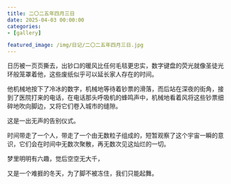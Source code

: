 ```yaml
---
title: 二〇二五年四月三日
date: 2025-04-03 00:00:00
categories:
- [gallery]

featured_image: /img/日记/二〇二五年四月三日.jpg
---
```


日历被一页页撕去，出钞口的暖风比任何毛毯更忠实，数字键盘的荧光就像圣徒光环般笼罩着他，这些废纸似乎可以延长家人存在的时间。

他机械地按下了冷冰的数字，机械地等待着钞票的滑落，而后站在深夜的街角，接到了医院打来的电话，在电话那头呼吸机的蜂鸣声中，机械地看着风将这些钞票细碎地吹向脚边，又将它们卷入城市的缝隙。

这是一出无声的告别仪式。

时间带走了一个人，带走了一个由无数粒子组成的，短暂观察了这个宇宙一瞬的意识，它们会在时间中无数次聚散，再无数次见这灿烂的一切。

梦里明明有六趣，觉后空空无大千，

又是一个难捱的冬天，为了脚不被冻住，我们只能起舞。